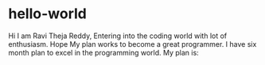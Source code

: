 # hello-world
Hi 
I am Ravi Theja Reddy, Entering into the coding world with lot of enthusiasm. Hope My plan works to become a great programmer.
I have six month plan to excel in the programming world.
My plan is:
